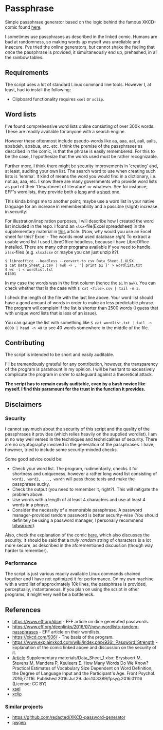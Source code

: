 # Passphrase
Simple passphrase generator based on the logic behind the famous XKCD-comic found [here](https://xkcd.com/936/).

I sometimes use passphrases as described in the linked comic.
Humans are bad at randomness, so making words up myself was unreliable and insecure.
I've tried the online generators, but cannot shake the feeling that once the passphrase is provided, it simultaneously end up, prehashed, in all the rainbow tables.

## Requirements
The script uses a lot of standard Linux command line tools. However I, at least, had to install the following:
- Clipboard functionality requires `xsel` or `xclip`.

## Word lists
I've found comprehensive word lists online consisting of over 300k words.
These are readily available for anyone with a search engine.

However these oftenmost include pseudo-words like aa, aaa, aal, aali, aalis, ababdeh, ababua, etc. etc.
I think the premise of the passphrases as described in the comic, is that the phrase is easily remembered.
For this to be the case, I hypothesize that the words used must be rather recognizable.

Further more, I think there might be security improvements in 'creating' and, at least, auditing your own list.
The search word to use when creating such lists is 'lemma'.
It kind of means the word you would find in a dictionary, i.e. not aa, aaa, etc.
I know there are many governments who provide word lists as part of their 'Department of literature' or whatever.
See for instance, EFF's wordlists, they provide both a [long](https://www.eff.org/files/2016/07/18/eff_large_wordlist.txt) and a [short](https://www.eff.org/files/2016/09/08/eff_short_wordlist_1.txt) one.

This kinda brings me to another point; maybe use a word list in your native language for an increase in rememberability and a possible (slight) increase in security.

For illustration/inspiration purposes, I will describe how I created the word list included in the repo.
I found an `xlsx`-file(Excel spreadsheet) in the supplementary material in [this](https://www.ncbi.nlm.nih.gov/pmc/articles/PMC4965448/) article.
(Now, why would you use an Excel sheet for this? Excel - The worlds most used database *sigh*)
To extract a usable word list I used LibreOffice headless, because I have LibreOffice installed.
There are many other programs available if you need to handle `xlsx`-files (e.g. `xlsx2csv` or maybe you can just unzip it?).

```
$ libreoffice --headless --convert-to csv Data_Sheet_1.XLSX
$ cat Data_Sheet_1.csv | awk -F , '{ print $1 }' > wordlist.txt
$ wc -l < wordlist.txt
61801
```

In my case the words was in the first column (hence the `$1` in `awk`).
You can check whether that is the case with `$ cat <file>.csv | tail -n 5`.

I check the length of the file with the last line above.
Your word list should have a good amount of words in order to make an less predictable phrase.
The program will complain if the list is shorter than 2500 words (I guess that with unique word lists that is less of an issue).

You can gauge the list with something like `$ cat wordlist.txt | tail -n 8000 | head -n 40` to see 40 words somewhere in the middle of the file.

## Contributing
The script is intended to be short and easily auditable.

I'll be tremendously grateful for any contribution, however, the transparency of the program is paramount in my opinion.
I will be hesitant to excessively complicate the program in order to safeguard against a theoretical attack.

**The script has to remain easily auditable, even by a bash novice like myself.
I find this paramount for the trust in the function it provides.**

## Disclaimers

### Security
I cannot say much about the security of this script and the quality of the passphrases it provides (which relies heavily on the supplied wordlist).
I am in no way well versed in the techniques and technicalities of security.
There are no cryptography involved in the generation of the passphrases.
I have, however, tried to include some security-minded checks.

Some good advice could be:
- Check your word list. The program, rudimentarily, checks it for shortness and uniqueness, however a rather long word list consisting of `word1, word2, ..., wordn` will pass those tests and make the passphrase sucky.
- Check the output (you need to remember it, right?). This will mitigate the problem above.
- Use words with a length of at least 4 characters and use at least 4 words in a phrase.
- Consider the necessity of a memorable passphrase. A password manager-provided random password is better security-wise (You should definitely be using a password manager, I personally recommend [bitwarden](https://bitwarden.com/)).

Also, check the explanation of the comic [here](https://www.explainxkcd.com/wiki/index.php/936:_Password_Strength), which also discusses the security.
It should be said that a _truly random_ string of characters is a lot more secure, as described in the aforementioned discussion (though way harder to remember).

### Performance
The script is just various readily available Linux commands chained together and I have not optimized it for performance.
On my own machine with a word list of approximately 10k lines, the passphrase is provided, perceptually, instantaneous.
If you plan on using the script in other programs, it might very well be a bottleneck.


## References
- https://www.eff.org/dice - EFF article on dice generated passwords.
- https://www.eff.org/deeplinks/2016/07/new-wordlists-random-passphrases - EFF article on their wordlists.
- https://xkcd.com/936/ - The basis of the program.
- https://www.explainxkcd.com/wiki/index.php/936:_Password_Strength - Explanation of the comic linked above and discussion on the security of it.
- [Article](https://www.ncbi.nlm.nih.gov/pmc/articles/PMC4965448/) Supplementary materials/Data_Sheet_1.xlsx: Brysbaert M, Stevens M, Mandera P, Keuleers E. How Many Words Do We Know? Practical Estimates of Vocabulary Size Dependent on Word Definition, the Degree of Language Input and the Participant's Age. Front Psychol. 2016;7:1116. Published 2016 Jul 29. doi:10.3389/fpsyg.2016.01116 (License: CC BY)
- [xsel](https://github.com/kfish/xsel)
- [xclip](https://github.com/astrand/xclip)

### Similar projects
- https://github.com/redacted/XKCD-password-generator
- [pwgen](https://linux.die.net/man/1/pwgen)
